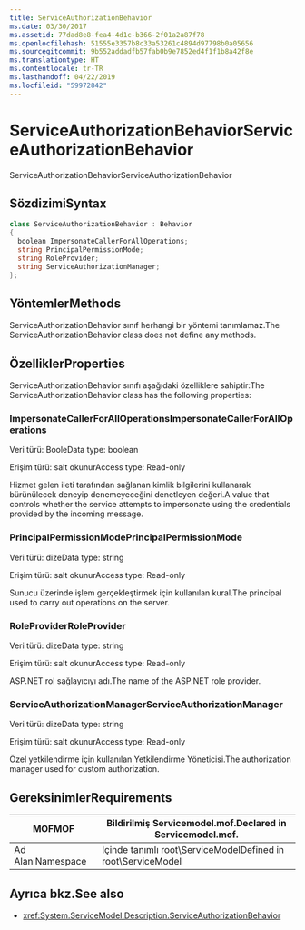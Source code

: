 ```yaml
---
title: ServiceAuthorizationBehavior
ms.date: 03/30/2017
ms.assetid: 77dad8e8-fea4-4d1c-b366-2f01a2a87f78
ms.openlocfilehash: 51555e3357b8c33a53261c4894d97798b0a05656
ms.sourcegitcommit: 9b552addadfb57fab0b9e7852ed4f1f1b8a42f8e
ms.translationtype: HT
ms.contentlocale: tr-TR
ms.lasthandoff: 04/22/2019
ms.locfileid: "59972842"
---
```

# <a name="serviceauthorizationbehavior"></a><span data-ttu-id="1288f-102">ServiceAuthorizationBehavior</span><span class="sxs-lookup"><span data-stu-id="1288f-102">ServiceAuthorizationBehavior</span></span>
<span data-ttu-id="1288f-103">ServiceAuthorizationBehavior</span><span class="sxs-lookup"><span data-stu-id="1288f-103">ServiceAuthorizationBehavior</span></span>  
  
## <a name="syntax"></a><span data-ttu-id="1288f-104">Sözdizimi</span><span class="sxs-lookup"><span data-stu-id="1288f-104">Syntax</span></span>  
  
```csharp
class ServiceAuthorizationBehavior : Behavior  
{  
  boolean ImpersonateCallerForAllOperations;  
  string PrincipalPermissionMode;  
  string RoleProvider;  
  string ServiceAuthorizationManager;  
};  
```  
  
## <a name="methods"></a><span data-ttu-id="1288f-105">Yöntemler</span><span class="sxs-lookup"><span data-stu-id="1288f-105">Methods</span></span>  
 <span data-ttu-id="1288f-106">ServiceAuthorizationBehavior sınıf herhangi bir yöntemi tanımlamaz.</span><span class="sxs-lookup"><span data-stu-id="1288f-106">The ServiceAuthorizationBehavior class does not define any methods.</span></span>  
  
## <a name="properties"></a><span data-ttu-id="1288f-107">Özellikler</span><span class="sxs-lookup"><span data-stu-id="1288f-107">Properties</span></span>  
 <span data-ttu-id="1288f-108">ServiceAuthorizationBehavior sınıfı aşağıdaki özelliklere sahiptir:</span><span class="sxs-lookup"><span data-stu-id="1288f-108">The ServiceAuthorizationBehavior class has the following properties:</span></span>  
  
### <a name="impersonatecallerforalloperations"></a><span data-ttu-id="1288f-109">ImpersonateCallerForAllOperations</span><span class="sxs-lookup"><span data-stu-id="1288f-109">ImpersonateCallerForAllOperations</span></span>  
 <span data-ttu-id="1288f-110">Veri türü: Boole</span><span class="sxs-lookup"><span data-stu-id="1288f-110">Data type: boolean</span></span>  
  
 <span data-ttu-id="1288f-111">Erişim türü: salt okunur</span><span class="sxs-lookup"><span data-stu-id="1288f-111">Access type: Read-only</span></span>  
  
 <span data-ttu-id="1288f-112">Hizmet gelen ileti tarafından sağlanan kimlik bilgilerini kullanarak bürünülecek deneyip denemeyeceğini denetleyen değeri.</span><span class="sxs-lookup"><span data-stu-id="1288f-112">A value that controls whether the service attempts to impersonate using the credentials provided by the incoming message.</span></span>  
  
### <a name="principalpermissionmode"></a><span data-ttu-id="1288f-113">PrincipalPermissionMode</span><span class="sxs-lookup"><span data-stu-id="1288f-113">PrincipalPermissionMode</span></span>  
 <span data-ttu-id="1288f-114">Veri türü: dize</span><span class="sxs-lookup"><span data-stu-id="1288f-114">Data type: string</span></span>  
  
 <span data-ttu-id="1288f-115">Erişim türü: salt okunur</span><span class="sxs-lookup"><span data-stu-id="1288f-115">Access type: Read-only</span></span>  
  
 <span data-ttu-id="1288f-116">Sunucu üzerinde işlem gerçekleştirmek için kullanılan kural.</span><span class="sxs-lookup"><span data-stu-id="1288f-116">The principal used to carry out operations on the server.</span></span>  
  
### <a name="roleprovider"></a><span data-ttu-id="1288f-117">RoleProvider</span><span class="sxs-lookup"><span data-stu-id="1288f-117">RoleProvider</span></span>  
 <span data-ttu-id="1288f-118">Veri türü: dize</span><span class="sxs-lookup"><span data-stu-id="1288f-118">Data type: string</span></span>  
  
 <span data-ttu-id="1288f-119">Erişim türü: salt okunur</span><span class="sxs-lookup"><span data-stu-id="1288f-119">Access type: Read-only</span></span>  
  
 <span data-ttu-id="1288f-120">ASP.NET rol sağlayıcıyı adı.</span><span class="sxs-lookup"><span data-stu-id="1288f-120">The name of the ASP.NET role provider.</span></span>  
  
### <a name="serviceauthorizationmanager"></a><span data-ttu-id="1288f-121">ServiceAuthorizationManager</span><span class="sxs-lookup"><span data-stu-id="1288f-121">ServiceAuthorizationManager</span></span>  
 <span data-ttu-id="1288f-122">Veri türü: dize</span><span class="sxs-lookup"><span data-stu-id="1288f-122">Data type: string</span></span>  
  
 <span data-ttu-id="1288f-123">Erişim türü: salt okunur</span><span class="sxs-lookup"><span data-stu-id="1288f-123">Access type: Read-only</span></span>  
  
 <span data-ttu-id="1288f-124">Özel yetkilendirme için kullanılan Yetkilendirme Yöneticisi.</span><span class="sxs-lookup"><span data-stu-id="1288f-124">The authorization manager used for custom authorization.</span></span>  
  
## <a name="requirements"></a><span data-ttu-id="1288f-125">Gereksinimler</span><span class="sxs-lookup"><span data-stu-id="1288f-125">Requirements</span></span>  
  
|<span data-ttu-id="1288f-126">MOF</span><span class="sxs-lookup"><span data-stu-id="1288f-126">MOF</span></span>|<span data-ttu-id="1288f-127">Bildirilmiş Servicemodel.mof.</span><span class="sxs-lookup"><span data-stu-id="1288f-127">Declared in Servicemodel.mof.</span></span>|  
|---------|-----------------------------------|  
|<span data-ttu-id="1288f-128">Ad Alanı</span><span class="sxs-lookup"><span data-stu-id="1288f-128">Namespace</span></span>|<span data-ttu-id="1288f-129">İçinde tanımlı root\ServiceModel</span><span class="sxs-lookup"><span data-stu-id="1288f-129">Defined in root\ServiceModel</span></span>|  
  
## <a name="see-also"></a><span data-ttu-id="1288f-130">Ayrıca bkz.</span><span class="sxs-lookup"><span data-stu-id="1288f-130">See also</span></span>

- <xref:System.ServiceModel.Description.ServiceAuthorizationBehavior>
